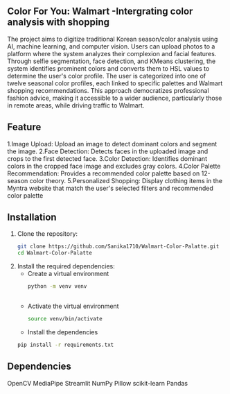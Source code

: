 ## Color For You: Walmart -Intergrating color analysis with shopping 
The project aims to digitize traditional Korean season/color analysis using AI, machine learning, and computer vision. Users can upload photos to a platform where the system analyzes their complexion and facial features. Through selfie segmentation, face detection, and KMeans clustering, the system identifies prominent colors and converts them to HSL values to determine the user's color profile. The user is categorized into one of twelve seasonal color profiles, each linked to specific palettes and Walmart shopping recommendations. This approach democratizes professional fashion advice, making it accessible to a wider audience, particularly those in remote areas, while driving traffic to Walmart.

## Feature
1.Image Upload: Upload an image to detect dominant colors and segment the image.
2.Face Detection: Detects faces in the uploaded image and crops to the first detected face.
3.Color Detection: Identifies dominant colors in the cropped face image and excludes gray colors.
4.Color Palette Recommendation: Provides a recommended color palette based on 12-season color theory.
5.Personalized Shopping: Display clothing items in the Myntra website that match the user's selected filters and recommended color palette


## Installation

1. Clone the repository:
    ```bash
    git clone https://github.com/Sanika1710/Walmart-Color-Palatte.git
    cd Walmart-Color-Palatte
    ```
2. Install the required dependencies:
   * Create a virtual environment
     ```bash
     python -m venv venv
    
    * Activate the virtual environment
      ```bash
      source venv/bin/activate
      
    * Install the dependencies
    ```bash
    pip install -r requirements.txt

## Dependencies
OpenCV
MediaPipe
Streamlit
NumPy
Pillow
scikit-learn
Pandas
